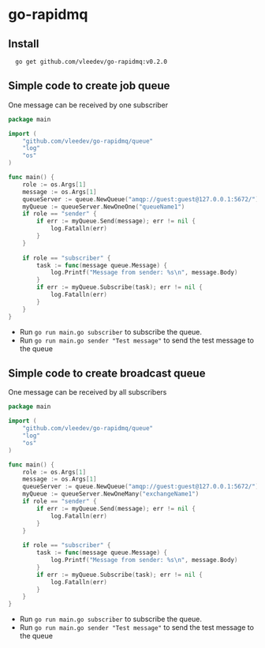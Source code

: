 # go-rapidmq

## Install

```shell
  go get github.com/vleedev/go-rapidmq:v0.2.0
```
## Simple code to create job queue

One message can be received by one subscriber
```go
package main

import (
	"github.com/vleedev/go-rapidmq/queue"
	"log"
	"os"
)

func main() {
	role := os.Args[1]
	message := os.Args[1]
	queueServer := queue.NewQueue("amqp://guest:guest@127.0.0.1:5672/")
	myQueue := queueServer.NewOneOne("queueName1")
	if role == "sender" {
		if err := myQueue.Send(message); err != nil {
			log.Fatalln(err)
		}
	}
	
	if role == "subscriber" {
		task := func(message queue.Message) {
			log.Printf("Message from sender: %s\n", message.Body)
		}
		if err := myQueue.Subscribe(task); err != nil {
			log.Fatalln(err)
		}
	}
}
```
- Run `go run main.go subscriber` to subscribe the queue.
- Run `go run main.go sender "Test message"` to send the test message to the queue

## Simple code to create broadcast queue

One message can be received by all subscribers
```go
package main

import (
	"github.com/vleedev/go-rapidmq/queue"
	"log"
	"os"
)

func main() {
	role := os.Args[1]
	message := os.Args[1]
	queueServer := queue.NewQueue("amqp://guest:guest@127.0.0.1:5672/")
	myQueue := queueServer.NewOneMany("exchangeName1")
	if role == "sender" {
		if err := myQueue.Send(message); err != nil {
			log.Fatalln(err)
		}
	}
	
	if role == "subscriber" {
		task := func(message queue.Message) {
			log.Printf("Message from sender: %s\n", message.Body)
		}
		if err := myQueue.Subscribe(task); err != nil {
			log.Fatalln(err)
		}
	}
}
```
- Run `go run main.go subscriber` to subscribe the queue.
- Run `go run main.go sender "Test message"` to send the test message to the queue